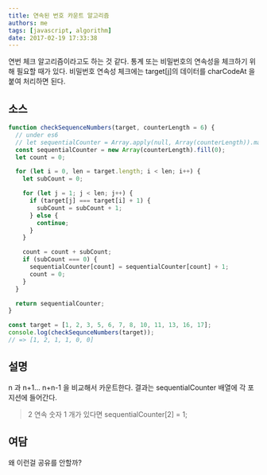 ```yaml
---
title: 연속된 번호 카운트 알고리즘
authors: me
tags: [javascript, algorithm]
date: 2017-02-19 17:33:38
---
```


연번 체크 알고리즘이라고도 하는 것 같다.
통계 또는 비밀번호의 연속성을 체크하기 위해 필요할 때가 있다.
비밀번호 연속성 체크에는 target[j]의 데이터를 charCodeAt 을 붙여 처리하면 된다.

## 소스

```js
function checkSequenceNumbers(target, counterLength = 6) {
  // under es6
  // let sequentialCounter = Array.apply(null, Array(counterLength)).map(Number.prototype.valueOf,0);
  const sequentialCounter = new Array(counterLength).fill(0);
  let count = 0;

  for (let i = 0, len = target.length; i < len; i++) {
    let subCount = 0;

    for (let j = 1; j < len; j++) {
      if (target[j] === target[i] + 1) {
        subCount = subCount + 1;
      } else {
        continue;
      }
    }

    count = count + subCount;
    if (subCount === 0) {
      sequentialCounter[count] = sequentialCounter[count] + 1;
      count = 0;
    }
  }

  return sequentialCounter;
}

const target = [1, 2, 3, 5, 6, 7, 8, 10, 11, 13, 16, 17];
console.log(checkSequnceNumbers(target));
// => [1, 2, 1, 1, 0, 0]
```

## 설명

n 과 n+1... n+n-1 을 비교해서 카운트한다.
결과는 sequentialCounter 배열에 각 포지션에 들어간다.

> 2 연속 숫자 1 개가 있다면 sequentialCounter[2] = 1;

## 여담

왜 이런걸 공유를 안할까?
